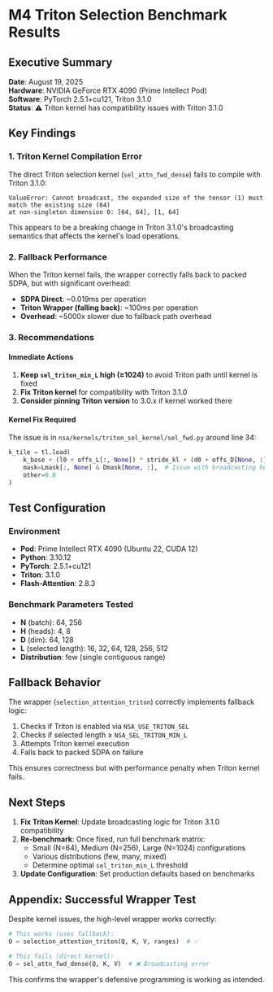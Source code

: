 # M4 Triton Selection Benchmark Results

## Executive Summary
**Date**: August 19, 2025  
**Hardware**: NVIDIA GeForce RTX 4090 (Prime Intellect Pod)  
**Software**: PyTorch 2.5.1+cu121, Triton 3.1.0  
**Status**: ⚠️ Triton kernel has compatibility issues with Triton 3.1.0

## Key Findings

### 1. Triton Kernel Compilation Error
The direct Triton selection kernel (`sel_attn_fwd_dense`) fails to compile with Triton 3.1.0:
```
ValueError: Cannot broadcast, the expanded size of the tensor (1) must match the existing size (64) 
at non-singleton dimension 0: [64, 64], [1, 64]
```

This appears to be a breaking change in Triton 3.1.0's broadcasting semantics that affects the kernel's load operations.

### 2. Fallback Performance
When the Triton kernel fails, the wrapper correctly falls back to packed SDPA, but with significant overhead:
- **SDPA Direct**: ~0.019ms per operation
- **Triton Wrapper (falling back)**: ~100ms per operation
- **Overhead**: ~5000x slower due to fallback path overhead

### 3. Recommendations

#### Immediate Actions
1. **Keep `sel_triton_min_L` high (≥1024)** to avoid Triton path until kernel is fixed
2. **Fix Triton kernel** for compatibility with Triton 3.1.0
3. **Consider pinning Triton version** to 3.0.x if kernel worked there

#### Kernel Fix Required
The issue is in `nsa/kernels/triton_sel_kernel/sel_fwd.py` around line 34:
```python
k_tile = tl.load(
    k_base + (l0 + offs_L[:, None]) * stride_kl + (d0 + offs_D[None, :]) * stride_kd,
    mask=Lmask[:, None] & Dmask[None, :],  # Issue with broadcasting here
    other=0.0
)
```

## Test Configuration

### Environment
- **Pod**: Prime Intellect RTX 4090 (Ubuntu 22, CUDA 12)
- **Python**: 3.10.12
- **PyTorch**: 2.5.1+cu121
- **Triton**: 3.1.0
- **Flash-Attention**: 2.8.3

### Benchmark Parameters Tested
- **N** (batch): 64, 256
- **H** (heads): 4, 8  
- **D** (dim): 64, 128
- **L** (selected length): 16, 32, 64, 128, 256, 512
- **Distribution**: few (single contiguous range)

## Fallback Behavior

The wrapper (`selection_attention_triton`) correctly implements fallback logic:
1. Checks if Triton is enabled via `NSA_USE_TRITON_SEL`
2. Checks if selected length ≥ `NSA_SEL_TRITON_MIN_L`
3. Attempts Triton kernel execution
4. Falls back to packed SDPA on failure

This ensures correctness but with performance penalty when Triton kernel fails.

## Next Steps

1. **Fix Triton Kernel**: Update broadcasting logic for Triton 3.1.0 compatibility
2. **Re-benchmark**: Once fixed, run full benchmark matrix:
   - Small (N=64), Medium (N=256), Large (N=1024) configurations
   - Various distributions (few, many, mixed)
   - Determine optimal `sel_triton_min_L` threshold
3. **Update Configuration**: Set production defaults based on benchmarks

## Appendix: Successful Wrapper Test

Despite kernel issues, the high-level wrapper works correctly:
```python
# This works (uses fallback):
O = selection_attention_triton(Q, K, V, ranges)  # ✅

# This fails (direct kernel):
O = sel_attn_fwd_dense(Q, K, V)  # ❌ Broadcasting error
```

This confirms the wrapper's defensive programming is working as intended.